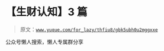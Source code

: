 # 【生财认知】3 篇

> 原文：[`www.yuque.com/for_lazy/thfiu8/gbk5ubh0u2mggxxe`](https://www.yuque.com/for_lazy/thfiu8/gbk5ubh0u2mggxxe)

公众号懒人搜索，懒人专属群分享